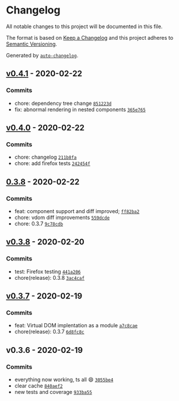 # Changelog

All notable changes to this project will be documented in this file.

The format is based on [Keep a Changelog](https://keepachangelog.com/en/1.0.0/)
and this project adheres to [Semantic Versioning](https://semver.org/spec/v2.0.0.html).

Generated by [`auto-changelog`](https://github.com/CookPete/auto-changelog).

## [v0.4.1](https://github.com/teddytags/teddytags/compare/v0.4.0...v0.4.1) - 2020-02-22

### Commits

- chore: dependency tree change [`851223d`](https://github.com/teddytags/teddytags/commit/851223d6b9340aff24b44e5976f2365e3549a14e)
- fix: abnormal rendering in nested components [`365e765`](https://github.com/teddytags/teddytags/commit/365e76522cd99cd6174059ae49c6fe3fd01d7970)

## [v0.4.0](https://github.com/teddytags/teddytags/compare/0.3.8...v0.4.0) - 2020-02-22

### Commits

- chore: changelog [`211b8fa`](https://github.com/teddytags/teddytags/commit/211b8fab9dca28e1dcc8c511c1bc18b16f056b81)
- chore: add firefox tests [`242454f`](https://github.com/teddytags/teddytags/commit/242454fe9f6f69205d1fc97f4213fc59e4599a55)

## [0.3.8](https://github.com/teddytags/teddytags/compare/v0.3.8...0.3.8) - 2020-02-22

### Commits

- feat: component support and diff improved; [`ff82ba2`](https://github.com/teddytags/teddytags/commit/ff82ba2ea851ae6adf666f0e7e49afe00508a5da)
- chore: vdom diff improvements [`559dcde`](https://github.com/teddytags/teddytags/commit/559dcde8cdf5eb4e13ccc53912998e6bc926b71d)
- chore: 0.3.7 [`9c78cdb`](https://github.com/teddytags/teddytags/commit/9c78cdb26644170c6ffd70c8315ce6e2adc3ef68)

## [v0.3.8](https://github.com/teddytags/teddytags/compare/v0.3.7...v0.3.8) - 2020-02-20

### Commits

- test: Firefox testing [`441a206`](https://github.com/teddytags/teddytags/commit/441a206200eae5b36f4ecbec948b94b83526f45c)
- chore(release): 0.3.8 [`3ac4caf`](https://github.com/teddytags/teddytags/commit/3ac4caf2d87fe72f076cc4e2c5bee6ffc6584f82)

## [v0.3.7](https://github.com/teddytags/teddytags/compare/v0.3.6...v0.3.7) - 2020-02-19

### Commits

- feat: Virtual DOM implentation as a module [`a7c8cae`](https://github.com/teddytags/teddytags/commit/a7c8caedf65e205e13ae10a6568c8cd708414a93)
- chore(release): 0.3.7 [`6d8fc8c`](https://github.com/teddytags/teddytags/commit/6d8fc8ce662a0f0e5edf379cbef144b3c12c787e)

## v0.3.6 - 2020-02-19

### Commits

- everything now working, ts all :smile: [`3055be4`](https://github.com/teddytags/teddytags/commit/3055be4f694b4a6919593d5088023560bd728a18)
- clear cache [`840aef2`](https://github.com/teddytags/teddytags/commit/840aef274b00dcae8a9d25f595dde1839f439292)
- new tests and coverage [`933ba55`](https://github.com/teddytags/teddytags/commit/933ba55dbc5f03f0ac3b9d63e214b5e6a5746289)
